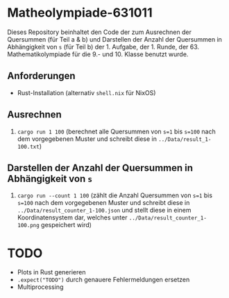 # Matheolympiade-631011

Dieses Repository beinhaltet den Code der zum Ausrechnen der Quersummen (für Teil a & b) und Darstellen der Anzahl der Quersummen in Abhängigkeit von `s` (für Teil b) der 1. Aufgabe, der 1. Runde, der 63. Mathematikolympiade für die 9.- und 10. Klasse benutzt wurde.

## Anforderungen
- Rust-Installation (alternativ `shell.nix` für NixOS)

## Ausrechnen

 1. `cargo run 1 100` (berechnet alle Quersummen von `s=1` bis `s=100` nach dem vorgegebenen Muster und schreibt diese in `../Data/result_1-100.txt`)

## Darstellen der Anzahl der Quersummen in Abhängigkeit von `s`

1. `cargo run --count 1 100` (zählt die Anzahl Quersummen von `s=1` bis `s=100` nach dem vorgegebenen Muster und schreibt diese in `../Data/result_counter_1-100.json` und stellt diese in einem Koordinatensystem dar, welches unter `../Data/result_counter_1-100.png` gespeichert wird)

# TODO
- Plots in Rust generieren
- `.expect("TODO")` durch genauere Fehlermeldungen ersetzen
- Multiprocessing
